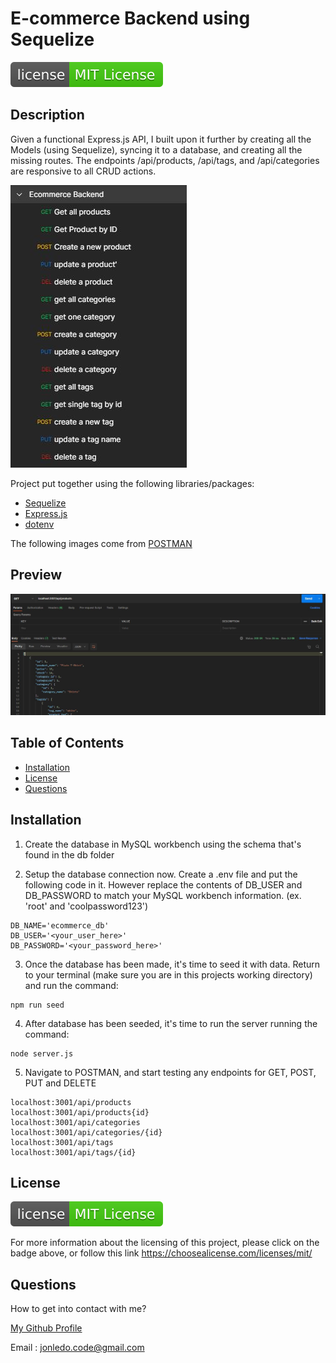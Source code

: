 # E-commerce Backend using Sequelize

![license badge](./Assets/license-badge.svg)

## Description

Given a functional Express.js API, I built upon it further by creating all the Models (using Sequelize), syncing it to a database, and creating all the missing routes. The endpoints /api/products, /api/tags, and /api/categories are responsive to all CRUD actions.

![routes](./Assets//ecommerce-routes.JPG)

Project put together using the following libraries/packages:

- [Sequelize](https://sequelize.org/)
- [Express.js](https://expressjs.com/)
- [dotenv](https://www.npmjs.com/package/dotenv)

The following images come from [POSTMAN](https://www.postman.com/)

## Preview

![project-preview-image](./Assets/ecommerce-get-all-products.JPG)

## Table of Contents

- [Installation](#installation)
- [License](#license)
- [Questions](#questions)

## Installation

1. Create the database in MySQL workbench using the schema that's found in the db folder

2. Setup the database connection now. Create a .env file and put the following code in it. However replace the contents of DB_USER and DB_PASSWORD to match your MySQL workbench information. (ex. 'root' and 'coolpassword123')

```
DB_NAME='ecommerce_db'
DB_USER='<your_user_here>'
DB_PASSWORD='<your_password_here>'
```

3. Once the database has been made, it's time to seed it with data. Return to your terminal (make sure you are in this projects working directory) and run the command:

```
npm run seed
```

4. After database has been seeded, it's time to run the server running the command:

```
node server.js
```

5. Navigate to POSTMAN, and start testing any endpoints for GET, POST, PUT and DELETE

```
localhost:3001/api/products
localhost:3001/api/products{id}
localhost:3001/api/categories
localhost:3001/api/categories/{id}
localhost:3001/api/tags
localhost:3001/api/tags/{id}
```

## License

[![license badge](./Assets/license-badge.svg)](https://choosealicense.com/licenses/mit/)

For more information about the licensing of this project, please click on the badge above, or follow this link https://choosealicense.com/licenses/mit/

## Questions

How to get into contact with me?

[My Github Profile](https://github.com/Jon-Ledo)

Email : jonledo.code@gmail.com

